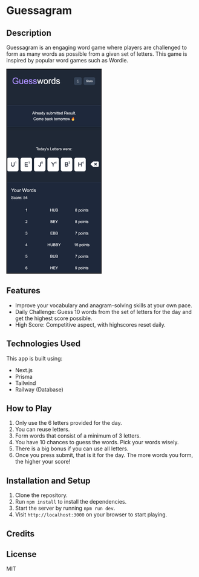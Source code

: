 # Guessagram

## Description
Guessagram is an engaging word game where players are challenged to form as many words as possible from a given set of letters. This game is inspired by popular word games such as Wordle.



<img src="https://raw.githubusercontent.com/AdamShelley/Guessagram/master/public/pictures/pic1.png" width=50% height=50%>


## Features
- Improve your vocabulary and anagram-solving skills at your own pace.
- Daily Challenge: Guess 10 words from the set of letters for the day and get the highest score possible.
- High Score: Competitive aspect, with highscores reset daily.

## Technologies Used
This app is built using:
- Next.js
- Prisma
- Tailwind 
- Railway (Database)

## How to Play
1. Only use the 6 letters provided for the day.
2. You can reuse letters.
3. Form words that consist of a minimum of 3 letters.
4. You have 10 chances to guess the words. Pick your words wisely.
5. There is a big bonus if you can use all letters. 
6. Once you press submit, that is it for the day. The more words you form, the higher your score!

## Installation and Setup
1. Clone the repository.
2. Run `npm install` to install the dependencies.
3. Start the server by running `npm run dev`.
4. Visit `http://localhost:3000` on your browser to start playing.

## Credits


## License
MIT
